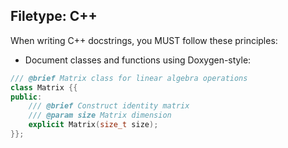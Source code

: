 ## Filetype: C++

When writing C++ docstrings, you MUST follow these principles:

- Document classes and functions using Doxygen-style:

```cpp
/// @brief Matrix class for linear algebra operations
class Matrix {{
public:
    /// @brief Construct identity matrix
    /// @param size Matrix dimension
    explicit Matrix(size_t size);
}};
```
